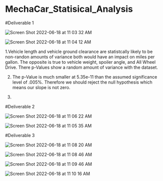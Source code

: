 # MechaCar_Statisical_Analysis

#Deliverable 1

![Screen Shot 2022-06-18 at 11 03 32 AM](https://user-images.githubusercontent.com/90650209/174444313-737bcf1a-7718-4a2e-965e-dcc435f91aea.png)



![Screen Shot 2022-06-18 at 11 04 12 AM](https://user-images.githubusercontent.com/90650209/174444329-0c13926b-005c-476e-afbd-468138c3e672.png)

1.Vehicle length and vehicle ground clearance are statistcally likely to be non-randon amounts of variance both would have an impact on miles per gallon.
The opposite is true to vehicle weight, spoiler angle, and All Wheel Drive. There p-Values show a random amount of variance with the dataset. 

2. The p-Value is much smaller at 5.35e-11 than the assumed significance level of .005%. Therefore we should reject the null hypothesis which means our slope is not zero.

3.
 

#Deliverable 2


![Screen Shot 2022-06-18 at 11 06 22 AM](https://user-images.githubusercontent.com/90650209/174444464-c394e5db-1799-4f78-9908-3a4657218e55.png)




![Screen Shot 2022-06-18 at 11 05 35 AM](https://user-images.githubusercontent.com/90650209/174444429-085ad08a-f6fa-4b36-b0c1-969f50a6bc09.png)




#Deliverable 3



![Screen Shot 2022-06-18 at 11 08 20 AM](https://user-images.githubusercontent.com/90650209/174444530-b853a20e-d2e0-4b86-a564-546f30c98453.png)

![Screen Shot 2022-06-18 at 11 08 46 AM](https://user-images.githubusercontent.com/90650209/174444621-d83c875b-b060-4083-8bad-4f2edc16f0b2.png)



![Screen Shot 2022-06-18 at 11 09 46 AM](https://user-images.githubusercontent.com/90650209/174444646-eea0d10a-1348-44de-b945-df54500469f8.png)


![Screen Shot 2022-06-18 at 11 10 16 AM](https://user-images.githubusercontent.com/90650209/174444674-0798dd14-a968-4544-879d-486afc016401.png)


